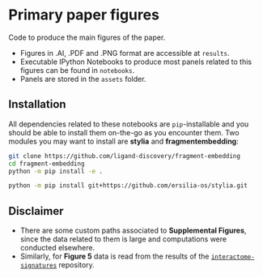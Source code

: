 # Primary paper figures
Code to produce the main figures of the paper.

* Figures in .AI, .PDF and .PNG format are accessible at `results`.
* Executable IPython Notebooks to produce most panels related to this figures can be found in `notebooks`.
* Panels are stored in the `assets` folder.

## Installation

All dependencies related to these notebooks are `pip`-installable and you should be able to install them on-the-go as you encounter them. Two modules you may want to install are **stylia** and **fragmentembedding**:

```bash
git clone https://github.com/ligand-discovery/fragment-embedding
cd fragment-embedding
python -m pip install -e .
```

```bash
python -m pip install git+https://github.com/ersilia-os/stylia.git
```

## Disclaimer

* There are some custom paths associated to **Supplemental Figures**, since the data related to them is large and computations were conducted elsewhere.
* Similarly, for **Figure 5** data is read from the results of the [`interactome-signatures`](https://github.com/ligand-discovery/interactome-signatures) repository.